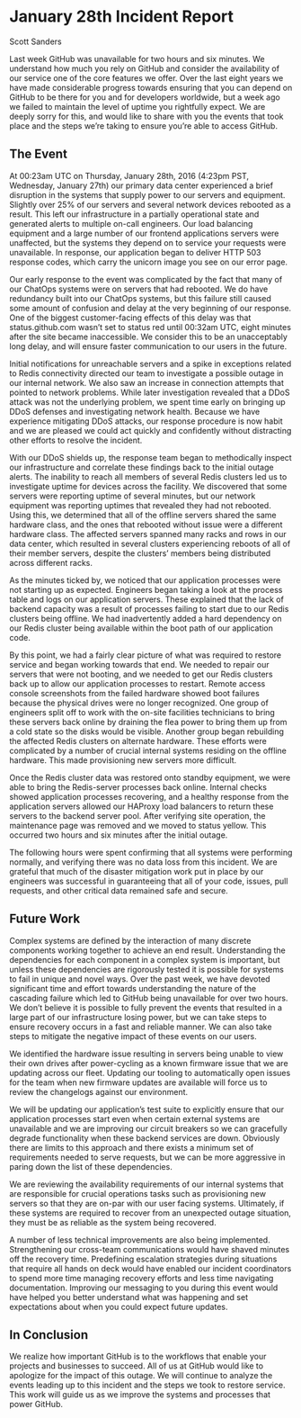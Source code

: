 # January 28th Incident Report

Scott Sanders

Last week GitHub was unavailable for two hours and six minutes. We understand how much you rely on GitHub and consider the availability of our service one of the core features we offer. Over the last eight years we have made considerable progress towards ensuring that you can depend on GitHub to be there for you and for developers worldwide, but a week ago we failed to maintain the level of uptime you rightfully expect. We are deeply sorry for this, and would like to share with you the events that took place and the steps we’re taking to ensure you’re able to access GitHub.

## The Event

At 00:23am UTC on Thursday, January 28th, 2016 (4:23pm PST, Wednesday, January 27th) our primary data center experienced a brief disruption in the systems that supply power to our servers and equipment. Slightly over 25% of our servers and several network devices rebooted as a result. This left our infrastructure in a partially operational state and generated alerts to multiple on-call engineers. Our load balancing equipment and a large number of our frontend applications servers were unaffected, but the systems they depend on to service your requests were unavailable. In response, our application began to deliver HTTP 503 response codes, which carry the unicorn image you see on our error page.

Our early response to the event was complicated by the fact that many of our ChatOps systems were on servers that had rebooted. We do have redundancy built into our ChatOps systems, but this failure still caused some amount of confusion and delay at the very beginning of our response. One of the biggest customer-facing effects of this delay was that status.github.com wasn’t set to status red until 00:32am UTC, eight minutes after the site became inaccessible. We consider this to be an unacceptably long delay, and will ensure faster communication to our users in the future.

Initial notifications for unreachable servers and a spike in exceptions related to Redis connectivity directed our team to investigate a possible outage in our internal network. We also saw an increase in connection attempts that pointed to network problems. While later investigation revealed that a DDoS attack was not the underlying problem, we spent time early on bringing up DDoS defenses and investigating network health. Because we have experience mitigating DDoS attacks, our response procedure is now habit and we are pleased we could act quickly and confidently without distracting other efforts to resolve the incident.

With our DDoS shields up, the response team began to methodically inspect our infrastructure and correlate these findings back to the initial outage alerts. The inability to reach all members of several Redis clusters led us to investigate uptime for devices across the facility. We discovered that some servers were reporting uptime of several minutes, but our network equipment was reporting uptimes that revealed they had not rebooted. Using this, we determined that all of the offline servers shared the same hardware class, and the ones that rebooted without issue were a different hardware class. The affected servers spanned many racks and rows in our data center, which resulted in several clusters experiencing reboots of all of their member servers, despite the clusters’ members being distributed across different racks.

As the minutes ticked by, we noticed that our application processes were not starting up as expected. Engineers began taking a look at the process table and logs on our application servers. These explained that the lack of backend capacity was a result of processes failing to start due to our Redis clusters being offline. We had inadvertently added a hard dependency on our Redis cluster being available within the boot path of our application code.

By this point, we had a fairly clear picture of what was required to restore service and began working towards that end. We needed to repair our servers that were not booting, and we needed to get our Redis clusters back up to allow our application processes to restart. Remote access console screenshots from the failed hardware showed boot failures because the physical drives were no longer recognized. One group of engineers split off to work with the on-site facilities technicians to bring these servers back online by draining the flea power to bring them up from a cold state so the disks would be visible. Another group began rebuilding the affected Redis clusters on alternate hardware. These efforts were complicated by a number of crucial internal systems residing on the offline hardware. This made provisioning new servers more difficult.

Once the Redis cluster data was restored onto standby equipment, we were able to bring the Redis-server processes back online. Internal checks showed application processes recovering, and a healthy response from the application servers allowed our HAProxy load balancers to return these servers to the backend server pool. After verifying site operation, the maintenance page was removed and we moved to status yellow. This occurred two hours and six minutes after the initial outage.

The following hours were spent confirming that all systems were performing normally, and verifying there was no data loss from this incident. We are grateful that much of the disaster mitigation work put in place by our engineers was successful in guaranteeing that all of your code, issues, pull requests, and other critical data remained safe and secure.

## Future Work

Complex systems are defined by the interaction of many discrete components working together to achieve an end result. Understanding the dependencies for each component in a complex system is important, but unless these dependencies are rigorously tested it is possible for systems to fail in unique and novel ways. Over the past week, we have devoted significant time and effort towards understanding the nature of the cascading failure which led to GitHub being unavailable for over two hours. We don’t believe it is possible to fully prevent the events that resulted in a large part of our infrastructure losing power, but we can take steps to ensure recovery occurs in a fast and reliable manner. We can also take steps to mitigate the negative impact of these events on our users.

We identified the hardware issue resulting in servers being unable to view their own drives after power-cycling as a known firmware issue that we are updating across our fleet. Updating our tooling to automatically open issues for the team when new firmware updates are available will force us to review the changelogs against our environment.

We will be updating our application’s test suite to explicitly ensure that our application processes start even when certain external systems are unavailable and we are improving our circuit breakers so we can gracefully degrade functionality when these backend services are down. Obviously there are limits to this approach and there exists a minimum set of requirements needed to serve requests, but we can be more aggressive in paring down the list of these dependencies.

We are reviewing the availability requirements of our internal systems that are responsible for crucial operations tasks such as provisioning new servers so that they are on-par with our user facing systems. Ultimately, if these systems are required to recover from an unexpected outage situation, they must be as reliable as the system being recovered.

A number of less technical improvements are also being implemented. Strengthening our cross-team communications would have shaved minutes off the recovery time. Predefining escalation strategies during situations that require all hands on deck would have enabled our incident coordinators to spend more time managing recovery efforts and less time navigating documentation. Improving our messaging to you during this event would have helped you better understand what was happening and set expectations about when you could expect future updates.

## In Conclusion

We realize how important GitHub is to the workflows that enable your projects and businesses to succeed. All of us at GitHub would like to apologize for the impact of this outage. We will continue to analyze the events leading up to this incident and the steps we took to restore service. This work will guide us as we improve the systems and processes that power GitHub.